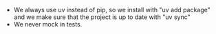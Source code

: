 - We always use uv instead of pip, so we install with "uv add package" and we make sure that the project is up to date with "uv sync"
- We never mock in tests.
